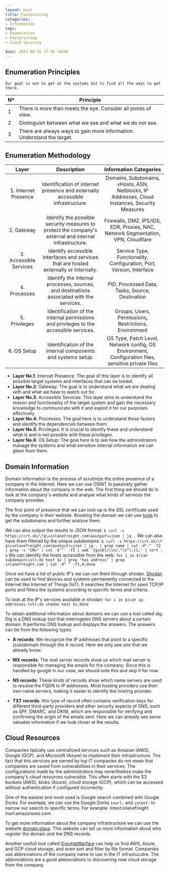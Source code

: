 ```yaml
---
layout: post
title: Footprinting
categories:
- Information
tags:
- Enumeration
- Footprinting
- Cloud Security

date: 2023-09-16 17:50 +0100
---
```


## Enumeration Principles

`Our goal is not to get at the systems but to find all the ways to get there.`

| Nº | Principle                                                              |
|----|------------------------------------------------------------------------|
| 1  | There is more than meets the eye. Consider all points of view.         |
| 2  | Distinguish between what we see and what we do not see.                |
| 3  | There are always ways to gain more information. Understand the target. |


## Enumeration Methodology

|          **Layer**         |                                               **Description**                                              |                                       **Information Categories**                                       |
|:----------------------:|:------------------------------------------------------------------------------------------------------:|:--------------------------------------------------------------------------------------------------:|
| 1. Internet Presence   | Identification of internet presence and externally accessible infrastructure.                          | Domains, Subdomains, vHosts, ASN, Netblocks, IP Addresses, Cloud Instances, Security Measures      |
| 2. Gateway             | Identify the possible security measures to protect the company's external and internal infrastructure. | Firewalls, DMZ, IPS/IDS, EDR, Proxies, NAC, Network Segmentation, VPN, Cloudflare                  |
| 3. Accessible Services | Identify accessible interfaces and services that are hosted externally or internally.                  | Service Type, Functionality, Configuration, Port, Version, Interface                               |
| 4. Processes           | Identify the internal processes, sources, and destinations associated with the services.               | PID, Processed Data, Tasks, Source, Destination                                                    |
| 5. Privileges          | Identification of the internal permissions and privileges to the accessible services.                  | Groups, Users, Permissions, Restrictions, Environment                                              |
| 6. OS Setup            | Identification of the internal components and systems setup.                                           | OS Type, Patch Level, Network config, OS Environment, Configuration files, sensitive private files |

- **Layer No.1**: Internet Presence: The goal of this layer is to identify all possible target systems and interfaces that can be tested. 
- **Layer No.2**: Gateway: The goal is to understand what we are dealing with and what we have to watch out for.
- **Layer No.3**: Accessible Services: This layer aims to understand the reason and functionality of the target system and gain the necessary knowledge to communicate with it and exploit it for our purposes effectively.
- **Layer No.4**: Processes: The goal here is to understand these factors and identify the dependencies between them.
- **Layer No.5**: Privileges: It is crucial to identify these and understand what is and is not possible with these privileges.
- **Layer No.6**: OS Setup: The goal here is to see how the administrators manage the systems and what sensitive internal information we can glean from them.

## Domain Information

Domain Information is the process of scrutinize the entire presence of a company in the Internet.
Here we can use OSINT to passively gather information about the company in the web. The first thing we should do is look at the company's website and analyse what kinds of services the company provides. 

The first point of presence that we can look up is the SSL certificate used by the company in their website. Knowing the domain we can use [tools](https://crt.sh/) to get the subdomains and further analyse them. 

We can also output the results in JSON format: `$ curl -s https://crt.sh/\?q\=inlanefreight.com\&output\=json | jq .`
We can also have them filtered by the unique subdomains: `$ curl -s https://crt.sh/\?q\=inlanefreight.com\&output\=json | jq . | grep name | cut -d":" -f2 | grep -v "CN=" | cut -d'"' -f2 | awk '{gsub(/\\n/,"\n");}1;' | sort -u`
We can identify the hosts accessible from the web: `for i in $(cat subdomainlist);do host $i | grep "has address" | grep inlanefreight.com | cut -d" " -f1,4;done`

Once we have a list of public IP's we can run them through shodan. [Shodan](https://www.shodan.io/) can be used to find devices and systems permanently connected to the Internet like Internet of Things (IoT). It searches the Internet for open TCP/IP ports and filters the systems according to specific terms and criteria. 

To look at the IP's services available in shodan: `for i in $(cat ip-addresses.txt);do shodan host $i;done`

To obtain additional information about domains we can use a tool called dig. Dig is a DNS lookup tool that interrogates DNS servers about a certain domain.
It performs DNS lookup and displays the answers. The answers can be from the following types:

- **A records**: We recognize the IP addresses that point to a specific (sub)domain through the A record. Here we only see one that we already know.

- **MX records**: The mail server records show us which mail server is responsible for managing the emails for the company. Since this is handled by google in our case, we should note this and skip it for now.

- **NS records**: These kinds of records show which name servers are used to resolve the FQDN to IP addresses. Most hosting providers use their own name servers, making it easier to identify the hosting provider.

- **TXT records**: this type of record often contains verification keys for different third-party providers and other security aspects of DNS, such as SPF, DMARC, and DKIM, which are responsible for verifying and confirming the origin of the emails sent. Here we can already see some valuable information if we look closer at the results.

## Cloud Resources

Companies tipically use centrallized services such as Amazon (AWS), Google (GCP), and Microsoft (Azure) to implement their infrastructure. The fact that this services are owned by top IT companies do not mean that companies are saved from vulnerabilities in their services. The configurations made by the administrators may nevertheless make the company's cloud resources vulnerable. This often starts with the S3 buckets (AWS), blobs (Azure), cloud storage (GCP), which can be accessed without authentication if configured incorrectly.  

One of the easiest and most used is Google search combined with Google Dorks. For example, we can use the Google Dorks `inurl:` and `intext:` to narrow our search to specific terms. For example: intext:inlanefreight inurl:amazonaws.com .

To get more information about the company infrastructure we can use the website [domain.glass](https://domain.glass/). This website can tell us more information about who register the domain and the DNS records. 

Another usefull tool called [GrayHatWarfare](https://buckets.grayhatwarfare.com/) can help us find AWS, Azure, and GCP cloud storage, and even sort and filter by file format. Companies use abbreviations of the company name to use in the IT infrastucutre. The abbreviations are a good abbreviations to discovering new cloud storage from the company. 





